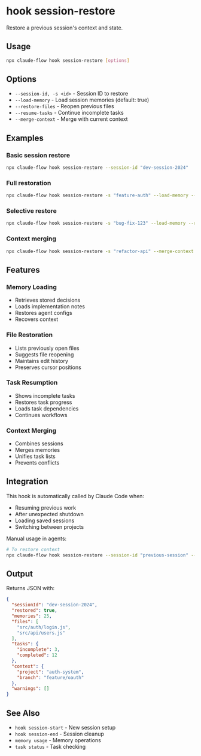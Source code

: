 # hook session-restore

Restore a previous session's context and state.

## Usage

```bash
npx claude-flow hook session-restore [options]
```

## Options

- `--session-id, -s <id>` - Session ID to restore
- `--load-memory` - Load session memories (default: true)
- `--restore-files` - Reopen previous files
- `--resume-tasks` - Continue incomplete tasks
- `--merge-context` - Merge with current context

## Examples

### Basic session restore
```bash
npx claude-flow hook session-restore --session-id "dev-session-2024"
```

### Full restoration
```bash
npx claude-flow hook session-restore -s "feature-auth" --load-memory --restore-files --resume-tasks
```

### Selective restore
```bash
npx claude-flow hook session-restore -s "bug-fix-123" --load-memory --resume-tasks
```

### Context merging
```bash
npx claude-flow hook session-restore -s "refactor-api" --merge-context
```

## Features

### Memory Loading
- Retrieves stored decisions
- Loads implementation notes
- Restores agent configs
- Recovers context

### File Restoration
- Lists previously open files
- Suggests file reopening
- Maintains edit history
- Preserves cursor positions

### Task Resumption
- Shows incomplete tasks
- Restores task progress
- Loads task dependencies
- Continues workflows

### Context Merging
- Combines sessions
- Merges memories
- Unifies task lists
- Prevents conflicts

## Integration

This hook is automatically called by Claude Code when:
- Resuming previous work
- After unexpected shutdown
- Loading saved sessions
- Switching between projects

Manual usage in agents:
```bash
# To restore context
npx claude-flow hook session-restore --session-id "previous-session" --load-memory
```

## Output

Returns JSON with:
```json
{
  "sessionId": "dev-session-2024",
  "restored": true,
  "memories": 25,
  "files": [
    "src/auth/login.js",
    "src/api/users.js"
  ],
  "tasks": {
    "incomplete": 3,
    "completed": 12
  },
  "context": {
    "project": "auth-system",
    "branch": "feature/oauth"
  },
  "warnings": []
}
```

## See Also

- `hook session-start` - New session setup
- `hook session-end` - Session cleanup
- `memory usage` - Memory operations
- `task status` - Task checking

